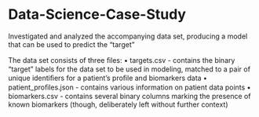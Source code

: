 # Data-Science-Case-Study
 Investigated and analyzed the accompanying data set, producing a model that can be used to predict the “target”

The data set consists of three ﬁles:
• targets.csv - contains the binary “target” labels for the data set to be used in modeling, matched to a pair of unique identiﬁers for a patient’s proﬁle and biomarkers data
• patient_proﬁles.json - contains various information on patient data points
• biomarkers.csv - contains several binary columns marking the presence of known biomarkers (though, deliberately left without further context) 

